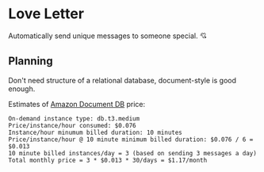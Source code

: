 # Love Letter

Automatically send unique messages to someone special. 💘

## Planning

 Don't need structure of a relational database, document-style is good enough.
 
 Estimates of [Amazon Document DB](https://aws.amazon.com/documentdb/pricing/) price:
 
 ```
 On-demand instance type: db.t3.medium
 Price/instance/hour consumed: $0.076
 Instance/hour minumum billed duration: 10 minutes
 Price/instance/hour @ 10 minute minimum billed duration: $0.076 / 6 = $0.013
 10 minute billed instances/day = 3 (based on sending 3 messages a day)
 Total monthly price = 3 * $0.013 * 30/days = $1.17/month
 ```
